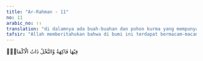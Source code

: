 ```yaml
---
title: "Ar-Rahman - 11"
no: 11
arabic_no: ١١
translation: "di dalamnya ada buah-buahan dan pohon kurma yang mempunyai kelopak mayang, "
tafsir: "Allah memberitahukan bahwa di bumi ini terdapat bermacam-macam bahan yang dapat dijadikan makanan dari aneka ragam buah-buahan, baik yang dimakan setelah masak dari pohonnya atau setelah dimasak dengan rapi, baik dari buah-buahan setelah dikeringkan maupun dalam keadaan masih basah. Seterusnya Allah menyatakan, pohon-pohon kurma yang mempunyai selodang pembungkus buahnya ketika ia keluar. Dikhususkan sebutan kurma ini karena ditanam di tanah Arab dan sangat banyak faedahnya. Buahnya baik dimakan di waktu masih muda maupun setelah ia matang, baik keadaan basah maupun setelah ia dikeringkan. Dari seluruh pohonnya dapat juga diambil faedah seperti daunnya untuk keranjang dan tikar, sabutnya untuk tali, pelepahnya untuk atap rumah, dan batangnya untuk tiang. Dari beberapa faedah yang disebutkan, jenis kurma dikhususkan dalam menyebutnya di antara buah-buahan yang lain."
---
```


فِيْهَا فَاكِهَةٌ وَّالنَّخْلُ ذَاتُ الْاَكْمَامِۖ  
